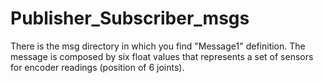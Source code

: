 # Publisher_Subscriber_msgs
There is the msg directory in which you find "Message1" definition. 
The message is composed by six float values that represents a set of sensors for encoder readings (position of 6 joints). 